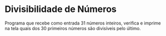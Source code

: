 # Divisibilidade de Números

Programa que recebe como entrada 31 números inteiros, verifica e imprime na tela quais dos 30 primeiros números são divisíveis pelo último.
